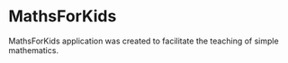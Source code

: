 # MathsForKids
MathsForKids application was created to facilitate the teaching of simple mathematics. 
